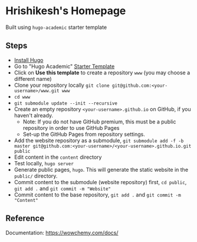 # Hrishikesh's Homepage

Built using `hugo-academic` starter template

## Steps

* [Install Hugo](https://gohugo.io/getting-started/installing/)
* Go to "Hugo Academic" [Starter Template](https://github.com/wowchemy/starter-hugo-academic)
* Click on **Use this template** to create a repository `www` (you may choose a different name)
* Clone your repository locally `git clone git@github.com:<your-username>/www.git www`
* `cd www`
* `git submodule update --init --recursive`
* Create an empty repository `<your-username>.github.io` on GitHub, if you haven't already.
    * Note: If you do not have GitHub premium, this must be a public repository in order to use GitHub Pages
    * Set-up the GitHub Pages from repository settings.
* Add the website repository as a submodule,
`git submodule add -f -b master git@github.com:<your-username>/<your-username>.github.io.git public`
* Edit content in the `content` directory
* Test locally, `hugo server`
* Generate public pages, `hugo`. This will generate the static website in the `public/` directory.
* Commit content to the submodule (website repository) first, `cd public`, `git add .` and `git commit -m "Website"`
* Commit content to the base repository, `git add .` and `git commit -m "Content"`

## Reference

Documentation: https://wowchemy.com/docs/

